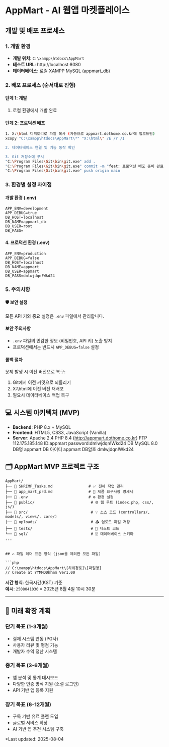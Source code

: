 # AppMart - AI 웹앱 마켓플레이스

## 개발 및 배포 프로세스

### 1. 개발 환경
- **개발 위치**: `C:\xampp\htdocs\AppMart`
- **테스트 URL**: http://localhost:8080
- **데이터베이스**: 로컬 XAMPP MySQL (appmart_db)

### 2. 배포 프로세스 (순서대로 진행)

#### 단계 1: 개발 
1. 로컬 환경에서 개발 완료

#### 단계 2: 프로덕션 배포
```bash
1. X:\html 디렉토리로 파일 복사 (자동으로 appmart.dothome.co.kr에 업로드됨)
xcopy "C:\xampp\htdocs\AppMart\*" "X:\html\" /E /Y /I

2. 데이터베이스 연결 및 기능 동작 확인

3. Git 저장소에 푸시
"C:\Program Files\Git\bin\git.exe" add .
"C:\Program Files\Git\bin\git.exe" commit -m "feat: 프로덕션 배포 준비 완료"
"C:\Program Files\Git\bin\git.exe" push origin main
```

### 3. 환경별 설정 차이점

#### 개발 환경 (.env)
```env
APP_ENV=development
APP_DEBUG=true
DB_HOST=localhost
DB_NAME=appmart_db
DB_USER=root
DB_PASS=
```

#### 4. 프로덕션 환경 (.env)
```env
APP_ENV=production
APP_DEBUG=false
DB_HOST=localhost
DB_NAME=appmart
DB_USER=appmart
DB_PASS=dmlwjdqn!Wkd24
```
### 5. 주의사항

#### 🛡️ 보안 설정

모든 API 키와 중요 설정은 `.env` 파일에서 관리합니다.

#### 보안 주의사항
- `.env` 파일의 민감한 정보 (비밀번호, API 키) 노출 방지
- 프로덕션에서는 반드시 `APP_DEBUG=false` 설정

#### 롤백 절차
문제 발생 시 이전 버전으로 복구:
1. Git에서 이전 커밋으로 되돌리기
2. X:\html에 이전 버전 재배포
3. 필요시 데이터베이스 백업 복구

## 💻 시스템 아키텍처 (MVP)

- **Backend**: PHP 8.x + MySQL
- **Frontend**: HTML5, CSS3, JavaScript (Vanilla)
- **Server**: Apache 2.4 PHP 8.4 (http://appmart.dothome.co.kr)
  FTP 112.175.185.148  ID:appmart password:dmlwjdqn!Wkd24
  DB MySQL 8.0 DB명 appmart DB 아이디 appmart DB암호 dmlwjdqn!Wkd24

## 🗂️ AppMart MVP 프로젝트 구조

```
AppMart/
├── 📄 SHRIMP_Tasks.md                # ✅ 전체 작업 관리
├── 📄 app_mart_prd.md                # 📜 제품 요구사항 명세서
├── 📄 .env                           # ⚙️ 환경 설정
├── 📂 public/                         # 🌐 웹 루트 (index.php, css/, js/)
├── 📂 src/                            # 💡 소스 코드 (controllers/, models/, views/, core/)
├── 📂 uploads/                        # 📤 업로드 파일 저장
├── 📂 tests/                          # 🧪 테스트 코드
└── 📂 sql/                            # 🗄️ 데이터베이스 스키마
---


## ✍️ 파일 헤더 표준 양식 (json을 제외한 모든 파일)

```php
// C:\xampp\htdocs\AppMart\[하위경로]\[파일명]
// Create at YYMMDDhhmm Ver1.00
```

**시간 형식**: 한국시간(KST) 기준  
**예시**: `2508041030` = 2025년 8월 4일 10시 30분

---

## 🚀 미래 확장 계획

### 단기 목표 (1-3개월)
- 결제 시스템 연동 (PG사)
- 사용자 리뷰 및 평점 기능
- 개발자 수익 정산 시스템

### 중기 목표 (3-6개월)
- 앱 분석 및 통계 대시보드
- 다양한 인증 방식 지원 (소셜 로그인)
- API 기반 앱 등록 지원

### 장기 목표 (6-12개월)
- 구독 기반 유료 플랜 도입
- 글로벌 서비스 확장
- AI 기반 앱 추천 시스템 구축
  
*Last updated: 2025-08-04
